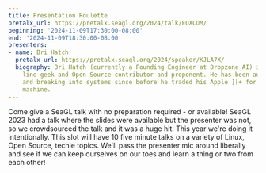 ```yaml
---
title: Presentation Roulette
pretalx_url: https://pretalx.seagl.org/2024/talk/EQXCUM/
beginning: '2024-11-09T17:30:00-08:00'
end: '2024-11-09T18:30:00-08:00'
presenters:
- name: Bri Hatch
  pretalx_url: https://pretalx.seagl.org/2024/speaker/KJLA7X/
  biography: Bri Hatch (currently a Founding Engineer at Dropzone AI) is a command
    line geek and Open Source contributor and proponent. He has been automating, securing,
    and breaking into systems since before he traded his Apple ][+ for his first Unix
    machine.
---
```


Come give a SeaGL talk with no preparation required - or available! SeaGL 2023 had a talk where the slides were available but the presenter was not, so we crowdsourced the talk and it was a huge hit. This year we're doing it intentionally. This slot will have 10 five minute talks on a variety of Linux, Open Source, techie topics. We'll pass the presenter mic around liberally and see if we can keep ourselves on our toes and learn a thing or two from each other!
